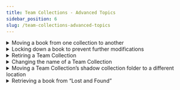 ```yaml
---
title: Team Collections - Advanced Topics
sidebar_position: 6
slug: /team-collections-advanced-topics
---
```



<details>
<summary>Moving a book from one collection to another</summary>

Sometimes a book needs to be moved from one collection to another. For example, suppose you have multiple Team Collections organized according to grade levels or difficulty. After reassessing a book’s level of difficulty, you decide it needs to be moved to a different collection.


The procedure to do this is as follows:

1. **In Bloom:** Check Out the book. (Remember, you need to check the book out to make changes.)
2. **Using Windows File Explorer:** Copy the book’s _local_ folder (not the Dropbox or LAN folder), to the new collection folder.
3. **In Bloom:** _While the book is still checked out to you,_ right-click on the book’s thumbnail and choose **Delete Book**.

</details>

<details>
<summary>Locking down a book to prevent further modifications</summary>

There are several ways you can “lock down” a book to prevent further modification: 

- The Administrator can permanently Check Out the book.
- The Administrator can move the book out of the team collection (see [Moving a book from one collection to another](/team-collections-advanced-topics#fd16939ea0684005a34727444964a436)).
- The Administrator can “retire” the entire Team Collection (see [Retiring a Team Collection](/team-collections-advanced-topics#3a6243f616134809b5b9c06e5748094f)).

(In a future version of Bloom, we may add the ability to “lock down” a book. )


</details>

<details>
<summary>Retiring a Team Collection</summary>

The team collection Administrator may wish to “retire” a particular Team Collection in order to prevent accidental book modification or deletions. This might happen if a team has completed work on a book collection, or if collaboration on the book collection is no longer needed or desired. 


The team collection Administrator can change the Team Collection back into a regular Bloom collection. The procedure to do this is as follows:

1. **In Bloom:** Ensure all books have been checked in.
2. Close Bloom.
3. **Using Windows File Explorer:** delete the following files from the Team Collection **local** folder:
	- `lastCollectionFileSyncData.txt`
	- `log.txt`
	- `TeamCollectionLink.txt`
4. **Using Dropbox:** Delete or un-share the shared **Dropbox** folder containing the Team Collection. (If you are using a LAN for file sharing, delete or un-share the shared LAN folder.)

</details>

<details>
<summary>Changing the name of a Team Collection</summary>

When you [create a Team Collection](/team-collections-getting-started#6035d8998d5d42a4b66a19e86590d845), you are warned that you will not be able to change the name of the collection later. This is not _exactly_ true: it is possible to change the name, but it’s painful. If you find yourself in dire circumstances and must change the Team Collection name, here is how you can do it: 

1. The Team Collection Administrator “retires” the Team Collections, following the instructions in [Retiring a Team Collection](/team-collections-advanced-topics#3a6243f616134809b5b9c06e5748094f) above. (Note that this requires that all books be checked in.)
2. The Team Collection Administrator deletes shadow folder, so that it is removed from all team members’ computers. If for some reason the Administrator cannot delete the shadow collection from the team members’ computers, the team members should be sure they have removed the shadow collection from their computers.
3. The Team Collection Administrator renames the retired Team Collection (which is now a “regular” Bloom collection).
4. The Team Collection Administrator follows the regular instructions to create a Team Collection from the collection (see [Getting Started with Team Collections](/team-collections-getting-started)).

</details>

<details>
<summary>Moving a Team Collection’s shadow collection folder to a different location</summary>

When you [create a Team Collection](/team-collections-getting-started#6035d8998d5d42a4b66a19e86590d845), you choose a Dropbox (or LAN) folder for the Team Collection’s shadow collection folder. If you later decide you need to move the shadow collection folder to a different location, here is how you can do it:

1. **Close Bloom.**
2. **In Windows Explorer,** navigate to the location of the shadow collection folder (in your Dropbox folder). Move the shadow collection folder to its new location.

	:::note
	
	You may get a notice from Dropbox warning you that moving the folder will “remove it for the members of” the folder you are moving it out of. This happens when you rely on the sharing settings of a higher-level folder to share the shadow collection folder with your teammates. 
	![](./team-collections-advanced-topics.82d7bd6b-edd5-4630-8b5d-1a927218c219.png)
	
	If you see this notice, click the **Move anyway** button. Then re-share the shadow collection folder (or a higher-level folder) with your teammates.
	
	:::
	
	

3. **In Windows Explorer,** re-join the Team Collection by double-clicking the `Join this Team Collection.JoinBloomTC`. (This will alert Bloom to the new location of the shadow collection folder.)
4. **Bloom** will start, and will show this message:

	![](./team-collections-advanced-topics.49df2df6-5768-4e51-afb8-2b76be3c08dc.png)

5. Click **JOIN**. Bloom should proceed to open the Team Collection.

:::note

If you try to open a Team Collection whose Dropbox folder has been moved, Bloom will show a “disconnected” state in the Team Collection status badge, and display a message which outlines the above steps.  
![](./team-collections-advanced-topics.eb664e12-cdd1-48a2-a1d6-693517f1f933.png)

:::




</details>

<details>
<summary>Retrieving a book from “Lost and Found”</summary>

There are a number of situations where conflicts arise between books on different team members’ computers and Bloom cannot decide which one it should treat as authoritative. In these cases, Bloom chooses one version as the “winner” and saves the other one in a special folder called “Lost and Found”. (The Lost and Found folder exists only in the synchronized team collection “shadow folder”, not in your working files.) 


**If you want to rescue a book from the Lost and Found, it’s best to get a Bloom expert to help you.** If you are a confident computer user and want to do the job yourself, here’s how: 

1. Close Bloom.
2. Navigate to the Dropbox (or LAN)-synchronized “shadow folder” (for instance, **`C:\Users\<your username>\Dropbox\My-collection - TC\`**).
3. Now look for a subfolder called **`Lost and Found`**. Inside the `Lost and Found` subfolder you will find one or more files with a **`.bloom`** extension. Each of these is a compressed book folder.
4. Copy the desired `.bloom` file to a different location on your computer, and uncompress it into a new folder. You will probably need to use a zip utility such as [7-Zip](https://7-zip.org/) to do this. (Alternately, you can change the filename extension to `.zip`, and use Windows’ built-in zip tools to uncompress the file into a new folder.)
5. Rename the folder to something which does not match any folder name or book title in your **local** Team Collection.
6. Copy or move your newly uncompressed folder into your **local** Team Collection folder.
7. Launch Bloom. Bloom will recognize that a book has been added to the Team Collection. There will be a message saying, “The book ‘XX’ is no longer in the Team Collection. It has been kept in your local collection.” You may ignore this message. The book will be automatically checked out to you.
8. Check in the book, and Bloom (with a little help from Dropbox or your LAN) will propagate the new book to the other Team Collection computers.

**Now comes the hard part:** you must manually reconcile the two different versions. This means identifying the parts you want to keep from one book (the version you will not keep), and manually moving them into the one you will keep. This can be a painful process! 


After you have finished reconciling the two books, you can remove the one you do not want to keep (see [How can I remove a book from a Team Collection](/team-collection-faq#41000d72c84a4fde8bf3e62f407e4cea) for instructions on how to do this). 


</details>

